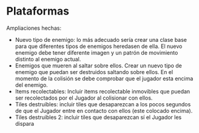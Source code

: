 # Plataformas

Ampliaciones hechas:

* Nuevo tipo de enemigo: lo más adecuado sería crear una clase base para que diferentes tipos de enemigos heredasen de ella. El nuevo enemigo debe tener diferente imagen y un patrón de movimiento distinto al enemigo actual.
* Enemigos que mueren al saltar sobre ellos. Crear un nuevo tipo de enemigo que puedan ser destruidos saltando sobre ellos. En el momento de la colisión se debe comprobar que el jugador esta encima del enemigo.
* Items recolectables: Incluir items recolectable inmovibles que puedan ser recolectados por el Jugador al colisionar con ellos.
* Tiles destruibles: incluir tiles que desaparezcan a los pocos segundos de que el Jugador entre en contacto con ellos (este colocado encima).
* Tiles destruibles 2: incluir tiles que desaparezcan sí el Jugador les dispara 